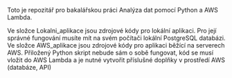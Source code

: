 Toto je repozitář pro bakalářskou práci Analýza dat pomocí Python a AWS Lambda.

Ve složce Lokalni_aplikace jsou zdrojové kódy pro lokální aplikaci. Pro její správné fungování musíte mít na svém počítači lokální PostgreSQL databázi.
Ve složce AWS_aplikace jsou zdrojové kódy pro aplikaci běžící na serverech AWS. Přiložený Python skript nebude sám o sobě fungovat, kód se musí vložit do AWS Lambda a je nutné vytvořit příslušné doplňky v prostředí AWS (databáze, API)
